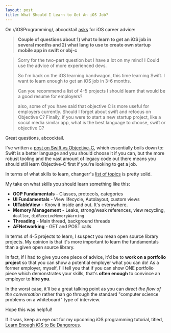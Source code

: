 ```yaml
---
layout: post
title: What Should I Learn to Get An iOS Job?
---
```


On r/iOSProgramming/, abcocktail [asks](https://www.reddit.com/r/iOSProgramming/comments/3tz0ro/couple_of_questions_about_1_what_to_learn_to_get/) for iOS career advice:

> **Couple of questions about 1) what to learn to get an iOS job in several months and 2) what lang to use to create own startup mobile app in swift or obj-c**

> Sorry for the two-part question but I have a lot on my mind! I Could use the advice of more experienced devs.
> 
> So I'm back on the iOS learning bandwagon, this time learning Swift. I want to learn enough to get an iOS job in 3-6 months.
> 
> Can you recommend a list of 4-5 projects I should learn that would be a good resume for employers?
> 
> also, some of you have said that objective C is more useful for employers currently. Should I forget about swift and refocus on Objective C? Finally, if you were to start a new startup project, like a social media similar app, what is the best language to choose, swift or objective C?


Great questions, abcocktail.

I've written a [post on Swift vs Objective-C](http://www.davidkay.cc/Swift-Versus-Objective-C/), which essentially boils down to: Swift is a better language and you should choose it if you can, but the more robust tooling and the vast amount of legacy code out there means you should still learn Objective-C first if you're looking to get a job.

In terms of what skills to learn, changerr's [list of topics](https://www.reddit.com/r/iOSProgramming/comments/3tz0ro/couple_of_questions_about_1_what_to_learn_to_get/cxalq63) is pretty solid.

My take on what skills you should learn something like this:

* **OOP Fundamentals** - Classes, protocols, categories
* **UI Fundamentals** - View lifecycle, Autolayout, custom views
* **UITableView** - Know it inside and out. It's everywhere.
* **Memory Management** - Leaks, strong/weak references, view recycling, `dealloc`, `didReceiveMemoryWarning`
* **Threading** - Main thread, background threads
* **AFNetworking** - GET and POST calls 

In terms of 4-5 projects to learn, I suspect you mean open source library projects. My opinion is that it's more important to learn the fundamentals than a given open source library. 

In fact, if I had to give you one piece of advice, it'd be to **work on a portfolio project** so that you can show a potential employer what you can do! As a former employer, myself, I'll tell you that if you can show ONE portfolio piece which demonstrates your skills, that's **often enough** to convince an employer to **hire you**. 

In the worst case, it'll be a great talking point as you can *direct the flow of the conversation* rather than go through the standard "computer science problems on a whiteboard" type of interview.

Hope this was helpful!

If it was, keep an eye out for my upcoming iOS programming tutorial, titled, [Learn Enough iOS to Be Dangerous](http://www.learnenough.com/ios-tutorial).
